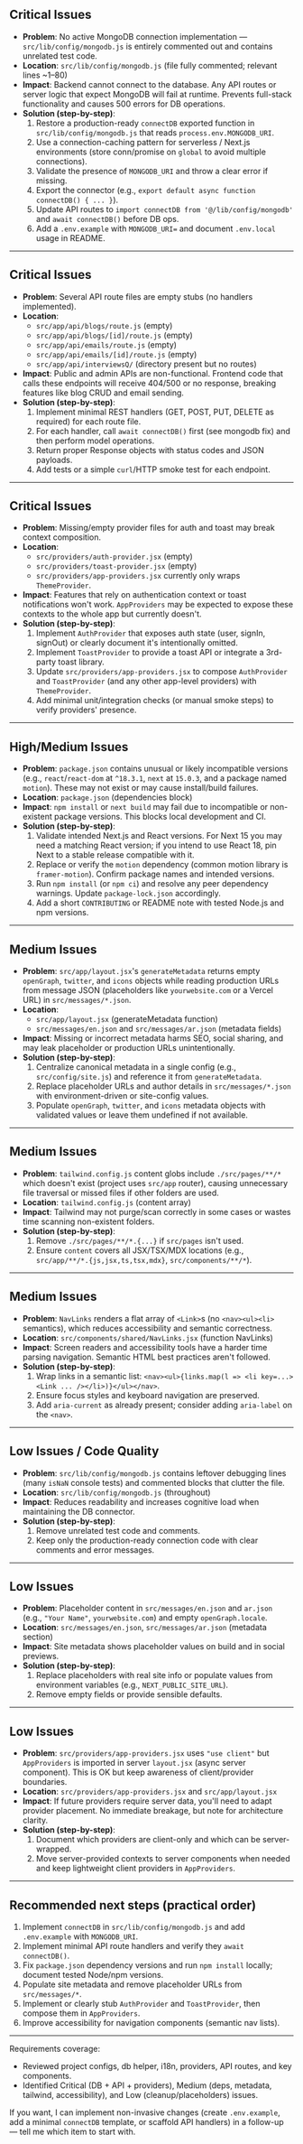 

## Critical Issues

- **Problem**: No active MongoDB connection implementation — `src/lib/config/mongodb.js` is entirely commented out and contains unrelated test code.
- **Location**: `src/lib/config/mongodb.js` (file fully commented; relevant lines ~1–80)
- **Impact**: Backend cannot connect to the database. Any API routes or server logic that expect MongoDB will fail at runtime. Prevents full-stack functionality and causes 500 errors for DB operations.
- **Solution (step-by-step)**:
	1. Restore a production-ready `connectDB` exported function in `src/lib/config/mongodb.js` that reads `process.env.MONGODB_URI`.
	2. Use a connection-caching pattern for serverless / Next.js environments (store conn/promise on `global` to avoid multiple connections).
	3. Validate the presence of `MONGODB_URI` and throw a clear error if missing.
	4. Export the connector (e.g., `export default async function connectDB() { ... }`).
	5. Update API routes to `import connectDB from '@/lib/config/mongodb'` and `await connectDB()` before DB ops.
	6. Add a `.env.example` with `MONGODB_URI=` and document `.env.local` usage in README.

---

## Critical Issues

- **Problem**: Several API route files are empty stubs (no handlers implemented).
- **Location**:
	- `src/app/api/blogs/route.js` (empty)
	- `src/app/api/blogs/[id]/route.js` (empty)
	- `src/app/api/emails/route.js` (empty)
	- `src/app/api/emails/[id]/route.js` (empty)
	- `src/app/api/interviewsQ/` (directory present but no routes)
- **Impact**: Public and admin APIs are non-functional. Frontend code that calls these endpoints will receive 404/500 or no response, breaking features like blog CRUD and email sending.
- **Solution (step-by-step)**:
	1. Implement minimal REST handlers (GET, POST, PUT, DELETE as required) for each route file.
	2. For each handler, call `await connectDB()` first (see mongodb fix) and then perform model operations.
	3. Return proper Response objects with status codes and JSON payloads.
	4. Add tests or a simple `curl`/HTTP smoke test for each endpoint.

---

## Critical Issues

- **Problem**: Missing/empty provider files for auth and toast may break context composition.
- **Location**:
	- `src/providers/auth-provider.jsx` (empty)
	- `src/providers/toast-provider.jsx` (empty)
	- `src/providers/app-providers.jsx` currently only wraps `ThemeProvider`.
- **Impact**: Features that rely on authentication context or toast notifications won't work. `AppProviders` may be expected to expose these contexts to the whole app but currently doesn't.
- **Solution (step-by-step)**:
	1. Implement `AuthProvider` that exposes auth state (user, signIn, signOut) or clearly document it's intentionally omitted.
	2. Implement `ToastProvider` to provide a toast API or integrate a 3rd-party toast library.
	3. Update `src/providers/app-providers.jsx` to compose `AuthProvider` and `ToastProvider` (and any other app-level providers) with `ThemeProvider`.
	4. Add minimal unit/integration checks (or manual smoke steps) to verify providers' presence.

---

## High/Medium Issues

- **Problem**: `package.json` contains unusual or likely incompatible versions (e.g., `react`/`react-dom` at `^18.3.1`, `next` at `15.0.3`, and a package named `motion`). These may not exist or may cause install/build failures.
- **Location**: `package.json` (dependencies block)
- **Impact**: `npm install` or `next build` may fail due to incompatible or non-existent package versions. This blocks local development and CI.
- **Solution (step-by-step)**:
	1. Validate intended Next.js and React versions. For Next 15 you may need a matching React version; if you intend to use React 18, pin Next to a stable release compatible with it.
	2. Replace or verify the `motion` dependency (common motion library is `framer-motion`). Confirm package names and intended versions.
	3. Run `npm install` (or `npm ci`) and resolve any peer dependency warnings. Update `package-lock.json` accordingly.
	4. Add a short `CONTRIBUTING` or README note with tested Node.js and npm versions.

---

## Medium Issues

- **Problem**: `src/app/layout.jsx`'s `generateMetadata` returns empty `openGraph`, `twitter`, and `icons` objects while reading production URLs from message JSON (placeholders like `yourwebsite.com` or a Vercel URL) in `src/messages/*.json`.
- **Location**:
	- `src/app/layout.jsx` (generateMetadata function)
	- `src/messages/en.json` and `src/messages/ar.json` (metadata fields)
- **Impact**: Missing or incorrect metadata harms SEO, social sharing, and may leak placeholder or production URLs unintentionally.
- **Solution (step-by-step)**:
	1. Centralize canonical metadata in a single config (e.g., `src/config/site.js`) and reference it from `generateMetadata`.
	2. Replace placeholder URLs and author details in `src/messages/*.json` with environment-driven or site-config values.
	3. Populate `openGraph`, `twitter`, and `icons` metadata objects with validated values or leave them undefined if not available.

---

## Medium Issues

- **Problem**: `tailwind.config.js` content globs include `./src/pages/**/*` which doesn't exist (project uses `src/app` router), causing unnecessary file traversal or missed files if other folders are used.
- **Location**: `tailwind.config.js` (content array)
- **Impact**: Tailwind may not purge/scan correctly in some cases or wastes time scanning non-existent folders.
- **Solution (step-by-step)**:
	1. Remove `./src/pages/**/*.{...}` if `src/pages` isn't used.
	2. Ensure `content` covers all JSX/TSX/MDX locations (e.g., `src/app/**/*.{js,jsx,ts,tsx,mdx}`, `src/components/**/*`).

---

## Medium Issues

- **Problem**: `NavLinks` renders a flat array of `<Link>`s (no `<nav><ul><li>` semantics), which reduces accessibility and semantic correctness.
- **Location**: `src/components/shared/NavLinks.jsx` (function NavLinks)
- **Impact**: Screen readers and accessibility tools have a harder time parsing navigation. Semantic HTML best practices aren't followed.
- **Solution (step-by-step)**:
	1. Wrap links in a semantic list: `<nav><ul>{links.map(l => <li key=...><Link ... /></li>)}</ul></nav>`.
	2. Ensure focus styles and keyboard navigation are preserved.
	3. Add `aria-current` as already present; consider adding `aria-label` on the `<nav>`.

---

## Low Issues / Code Quality

- **Problem**: `src/lib/config/mongodb.js` contains leftover debugging lines (many `isNaN` console tests) and commented blocks that clutter the file.
- **Location**: `src/lib/config/mongodb.js` (throughout)
- **Impact**: Reduces readability and increases cognitive load when maintaining the DB connector.
- **Solution (step-by-step)**:
	1. Remove unrelated test code and comments.
	2. Keep only the production-ready connection code with clear comments and error messages.

---

## Low Issues

- **Problem**: Placeholder content in `src/messages/en.json` and `ar.json` (e.g., `"Your Name"`, `yourwebsite.com`) and empty `openGraph.locale`.
- **Location**: `src/messages/en.json`, `src/messages/ar.json` (metadata section)
- **Impact**: Site metadata shows placeholder values on build and in social previews.
- **Solution (step-by-step)**:
	1. Replace placeholders with real site info or populate values from environment variables (e.g., `NEXT_PUBLIC_SITE_URL`).
	2. Remove empty fields or provide sensible defaults.

---

## Low Issues

- **Problem**: `src/providers/app-providers.jsx` uses `"use client"` but `AppProviders` is imported in server `layout.jsx` (async server component). This is OK but keep awareness of client/provider boundaries.
- **Location**: `src/providers/app-providers.jsx` and `src/app/layout.jsx`
- **Impact**: If future providers require server data, you'll need to adapt provider placement. No immediate breakage, but note for architecture clarity.
- **Solution (step-by-step)**:
	1. Document which providers are client-only and which can be server-wrapped.
	2. Move server-provided contexts to server components when needed and keep lightweight client providers in `AppProviders`.

---

## Recommended next steps (practical order)
1. Implement `connectDB` in `src/lib/config/mongodb.js` and add `.env.example` with `MONGODB_URI`.
2. Implement minimal API route handlers and verify they `await connectDB()`.
3. Fix `package.json` dependency versions and run `npm install` locally; document tested Node/npm versions.
4. Populate site metadata and remove placeholder URLs from `src/messages/*`.
5. Implement or clearly stub `AuthProvider` and `ToastProvider`, then compose them in `AppProviders`.
6. Improve accessibility for navigation components (semantic nav lists).

---

Requirements coverage:
- Reviewed project configs, db helper, i18n, providers, API routes, and key components.
- Identified Critical (DB + API + providers), Medium (deps, metadata, tailwind, accessibility), and Low (cleanup/placeholders) issues.

If you want, I can implement non-invasive changes (create `.env.example`, add a minimal `connectDB` template, or scaffold API handlers) in a follow-up — tell me which item to start with.

